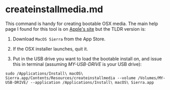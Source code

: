 # createinstallmedia.md

This command is handy for creating bootable OSX media.  The main help page I found for this tool is on [Apple's site](https://support.apple.com/en-us/HT201372) but the TLDR version is:

1. Download `MacOS Sierra` from the App Store.

2. If the OSX installer launches, quit it.

3. Put in the USB drive you want to load the bootable install on, and issue this in terminal (assuming *MY-USB-DRIVE* is your USB drive):

`sudo /Applications/Install\ macOS\ Sierra.app/Contents/Resources/createinstallmedia --volume /Volumes/MY-USB-DRIVE/ --application /Applications/Install\ macOS\ Sierra.app`
